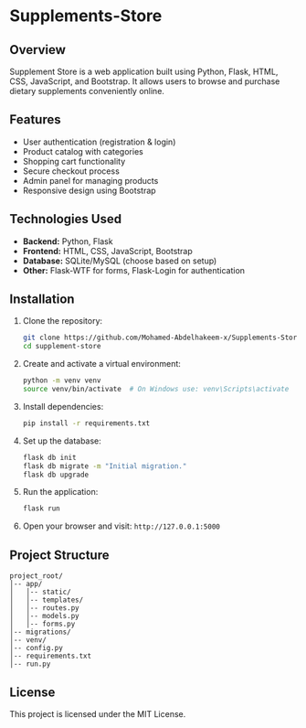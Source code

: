 # Supplements-Store

## Overview
Supplement Store is a web application built using Python, Flask, HTML, CSS, JavaScript, and Bootstrap. It allows users to browse and purchase dietary supplements conveniently online.

## Features
- User authentication (registration & login)
- Product catalog with categories
- Shopping cart functionality
- Secure checkout process
- Admin panel for managing products
- Responsive design using Bootstrap

## Technologies Used
- **Backend:** Python, Flask
- **Frontend:** HTML, CSS, JavaScript, Bootstrap
- **Database:** SQLite/MySQL (choose based on setup)
- **Other:** Flask-WTF for forms, Flask-Login for authentication

## Installation
1. Clone the repository:
   ```bash
   git clone https://github.com/Mohamed-Abdelhakeem-x/Supplements-Store.git
   cd supplement-store
   ```
2. Create and activate a virtual environment:
   ```bash
   python -m venv venv
   source venv/bin/activate  # On Windows use: venv\Scripts\activate
   ```
3. Install dependencies:
   ```bash
   pip install -r requirements.txt
   ```
4. Set up the database:
   ```bash
   flask db init
   flask db migrate -m "Initial migration."
   flask db upgrade
   ```
5. Run the application:
   ```bash
   flask run
   ```
6. Open your browser and visit: `http://127.0.0.1:5000`

## Project Structure
```
project_root/
│-- app/
│   │-- static/
│   │-- templates/
│   │-- routes.py
│   │-- models.py
│   │-- forms.py
│-- migrations/
│-- venv/
│-- config.py
│-- requirements.txt
│-- run.py
```

## License
This project is licensed under the MIT License.